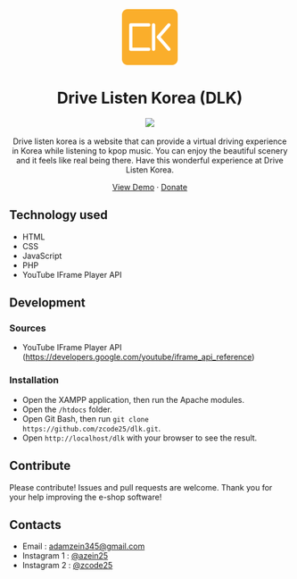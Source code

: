 <div align="center">
    <a href="https://drivelistenkorea.rf.gd">
        <img src="logo.png" alt="dlk" width="100px" />
    </a>
    <h1 align="center">Drive Listen Korea (DLK)</h1>
</div>

<div align="center">
    <a href="https://drivelistenkorea.rf.gd">
        <img src="https://img.shields.io/badge/version-Drive%20Listen%20Korea%20v1.2.0-yellow"/>
    </a>
</div>

<div align="center">
    <p align="center">Drive listen korea is a website that can provide a virtual driving experience in Korea while listening to kpop music. You can enjoy the beautiful scenery and it feels like real being there. Have this wonderful experience at Drive Listen Korea.</p>
    <a href="https://drivelistenkorea.rf.gd">View Demo</a>
    ·
    <a href="https://saweria.co/azein25">Donate</a>
</div>

## Technology used
- HTML
- CSS
- JavaScript
- PHP
- YouTube IFrame Player API

## Development
### Sources
- YouTube IFrame Player API (https://developers.google.com/youtube/iframe_api_reference)

### Installation
- Open the XAMPP application, then run the Apache modules.
- Open the `/htdocs` folder.
- Open Git Bash, then run `git clone https://github.com/zcode25/dlk.git`.
- Open `http://localhost/dlk` with your browser to see the result.

## Contribute
Please contribute! Issues and pull requests are welcome. Thank you for your help improving the e-shop software!

## Contacts
-  Email : adamzein345@gmail.com
-  Instagram 1 : [@azein25](https://www.instagram.com/azein25/)
-  Instagram 2 : [@zcode25](https://www.instagram.com/zcode25/)
